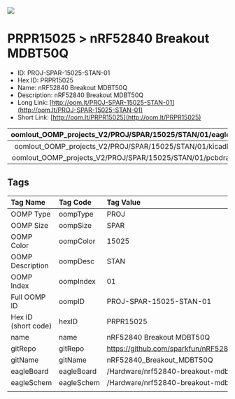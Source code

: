 


  
![][im]
# PRPR15025 > nRF52840 Breakout MDBT50Q

- ID: PROJ-SPAR-15025-STAN-01
- Hex ID: PRPR15025
- Name: nRF52840 Breakout MDBT50Q
- Description: nRF52840 Breakout MDBT50Q
- Long Link: [http://oom.lt/PROJ-SPAR-15025-STAN-01](http://oom.lt/PROJ-SPAR-15025-STAN-01)
- Short Link: [http://oom.lt/PRPR15025](http://oom.lt/PRPR15025)
  

|oomlout_OOMP_projects_V2/PROJ/SPAR/15025/STAN/01/eagleImage.png|oomlout_OOMP_projects_V2/PROJ/SPAR/15025/STAN/01/eagleSchemImage.png|oomlout_OOMP_projects_V2/PROJ/SPAR/15025/STAN/01/kicadPcb3dFront.png|oomlout_OOMP_projects_V2/PROJ/SPAR/15025/STAN/01/kicadPcb3dBack.png|
| :---: | :---: | :---: | :---: |
|oomlout_OOMP_projects_V2/PROJ/SPAR/15025/STAN/01/kicadPcb3d.png|oomlout_OOMP_projects_V2/PROJ/SPAR/15025/STAN/01/bomBack.png|oomlout_OOMP_projects_V2/PROJ/SPAR/15025/STAN/01/bomFront.png|oomlout_OOMP_projects_V2/PROJ/SPAR/15025/STAN/01/pcbdraw.svg|
|oomlout_OOMP_projects_V2/PROJ/SPAR/15025/STAN/01/pcbdrawBack.svg||||

## Tags
  

|Tag Name|Tag Code|Tag Value|
| :--- | :--- | :--- |
|OOMP Type|oompType|PROJ|
|OOMP Size|oompSize|SPAR|
|OOMP Color|oompColor|15025|
|OOMP Description|oompDesc|STAN|
|OOMP Index|oompIndex|01|
|Full OOMP ID|oompID|PROJ-SPAR-15025-STAN-01|
|Hex ID (short code)|hexID|PRPR15025|
|name|name|nRF52840 Breakout MDBT50Q|
|gitRepo|gitRepo|https://github.com/sparkfun/nRF52840_Breakout_MDBT50Q|
|gitName|gitName|nRF52840_Breakout_MDBT50Q|
|eagleBoard|eagleBoard|/Hardware/nrf52840-breakout-mdbt50q.brd|
|eagleSchem|eagleSchem|/Hardware/nrf52840-breakout-mdbt50q.sch|
||||



[im]: PROJ/SPAR/15025/STAN/01/kicadPcb3d_450.png
